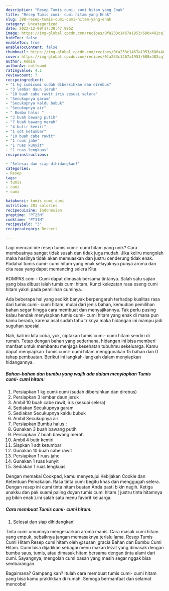 ```yaml
---
description: "Resep Tumis cumi- cumi hitam yang Enak"
title: "Resep Tumis cumi- cumi hitam yang Enak"
slug: 388-resep-tumis-cumi-cumi-hitam-yang-enak
category: Uncategorized
date: 2022-12-09T17:38:47.985Z
image: https://img-global.cpcdn.com/recipes/0fa233c1467a1953/680x482cq70/tumis-cumi-cumi-hitam-foto-resep-utama.jpg
hideToc: false
enableToc: true
enableTocContent: false
thumbnail: https://img-global.cpcdn.com/recipes/0fa233c1467a1953/680x482cq70/tumis-cumi-cumi-hitam-foto-resep-utama.jpg
cover: https://img-global.cpcdn.com/recipes/0fa233c1467a1953/680x482cq70/tumis-cumi-cumi-hitam-foto-resep-utama.jpg
author: Admin
authorAv: notfound
ratingvalue: 4.1
reviewcount: 7
recipeingredient:
- "1 kg cumicumi sudah dibersihkan dan direbus"
- "3 lembar daun jeruk"
- "10 buah cabe rawit iris sesuai selera"
- "Secukupnya garam"
- "Secukupnya kaldu bubuk"
- "Secukupnya air"
- " Bumbu halus "
- "3 buah bawang putih"
- "7 buah bawang merah"
- "4 butir kemiri"
- "1 sdt ketumbar"
- "10 buah cabe rawit"
- "1 ruas jahe"
- "1 ruas kunyit"
- "1 ruas lengkuas"
recipeinstructions:

- "Selesai dan siap dihidangkan!"
categories:
- Resep
tags:
- tumis
- cumi
- cumi

katakunci: tumis cumi cumi 
nutrition: 201 calories
recipecuisine: Indonesian
preptime: "PT25M"
cooktime: "PT31M"
recipeyield: "3"
recipecategory: Dessert

---
```





Lagi mencari ide resep tumis cumi- cumi hitam yang unik? Cara membuatnya sangat tidak susah dan tidak juga mudah. Jika keliru mengolah maka hasilnya tidak akan memuaskan dan justru cenderung tidak enak. Padahal tumis cumi- cumi hitam yang enak selayaknya punya aroma dan cita rasa yang dapat memancing selera Kita.





KOMPAS.com - Cumi dapat dimasak bersama tintanya. Salah satu sajian yang bisa dibuat ialah tumis cumi hitam. Kunci kelezatan rasa oseng cumi hitam yakni pada pemilihan cuminya.

Ada beberapa hal yang sedikit banyak berpengaruh terhadap kualitas rasa dari tumis cumi- cumi hitam, mulai dari jenis bahan, kemudian pemilihan bahan segar hingga cara membuat dan menyajikannya. Tak perlu pusing kalau hendak menyiapkan tumis cumi- cumi hitam yang enak di mana pun kamu berada, karena asal sudah tahu triknya maka hidangan ini mampu jadi suguhan spesial.






Nah, kali ini kita coba, yuk, ciptakan tumis cumi- cumi hitam sendiri di rumah. Tetap dengan bahan yang sederhana, hidangan ini bisa memberi manfaat untuk membantu menjaga kesehatan tubuhmu sekeluarga. Kamu dapat menyiapkan Tumis cumi- cumi hitam menggunakan 15 bahan dan 0 tahap pembuatan. Berikut ini langkah-langkah dalam menyiapkan hidangannya.

<!--inarticleads1-->

##### Bahan-bahan dan bumbu yang wajib ada dalam menyiapkan Tumis cumi- cumi hitam:

1. Persiapkan 1 kg cumi-cumi (sudah dibersihkan dan direbus)
1. Persiapkan 3 lembar daun jeruk
1. Ambil 10 buah cabe rawit, iris (sesuai selera)
1. Sediakan Secukupnya garam
1. Sediakan Secukupnya kaldu bubuk
1. Ambil Secukupnya air
1. Persiapkan  Bumbu halus :
1. Gunakan 3 buah bawang putih
1. Persiapkan 7 buah bawang merah
1. Ambil 4 butir kemiri
1. Siapkan 1 sdt ketumbar
1. Gunakan 10 buah cabe rawit
1. Persiapkan 1 ruas jahe
1. Gunakan 1 ruas kunyit
1. Sediakan 1 ruas lengkuas


Dengan memakai Cookpad, kamu menyetujui Kebijakan Cookie dan Ketentuan Pemakaian. Rasa tinta cumi begitu khas dan menggugah selera. Dengan resep ini cumi tinta hitam buatan Anda pasti bikin nagih. Ketiga anakku dan pak suami paling doyan tumis cumi hitam ( justru tinta hitamnya yg bikin enak ).ini salah satu menu favorit keluarga. 

<!--inarticleads2-->

##### Cara membuat Tumis cumi- cumi hitam:


1. Selesai dan siap dihidangkan!

Tinta cumi umumnya mengeluarkan aroma manis. Cara masak cumi hitam yang empuk, sebaiknya jangan memasaknya terlalu lama. Resep Tumis Cumi Hitam Resep cumi hitam oleh @susan_gracia Bahan dan Bumbu Cumi Hitam. Cumi bisa dijadikan sebagai menu makan lezat yang dimasak dengan bumbu saus, tumis, atau dimasak hitam bersama dengan tinta alami dari cumi. Sayangnya, mengolah cumi basah yang masih segar nggak bisa sembarangan. 

Bagaimana? Gampang kan? Itulah cara membuat tumis cumi- cumi hitam yang bisa kamu praktikkan di rumah. Semoga bermanfaat dan selamat mencoba!
